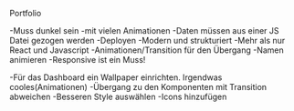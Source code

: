 Portfolio

-Muss dunkel sein
-mit vielen Animationen
-Daten müssen aus einer JS Datei gezogen werden
-Deployen
-Modern und strukturiert
-Mehr als nur React und Javascript
-Animationen/Transition für den Übergang
-Namen animieren
-Responsive ist ein Muss!

-Für das Dashboard ein Wallpaper einrichten. Irgendwas cooles(Animationen)
-Übergang zu den Komponenten mit Transition abweichen
-Besseren Style auswählen
-Icons hinzufügen 